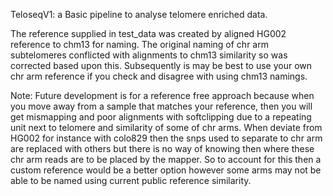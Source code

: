 TeloseqV1: a Basic pipeline to analyse telomere enriched data.

The reference supplied in test_data was created by aligned HG002 reference to chm13 for naming. The original naming of chr arm subtelomeres conflicted with alignments to chm13 similarity so was corrected based upon this. Subsequently is may be best to use your own chr arm reference if you check and disagree with using chm13 namings.

Note: Future development is for a reference free approach because when you move away from a sample that matches your reference, then you will get mismapping and poor alignments with softclipping due to a repeating unit next to telomere and similarity of some of chr arms. When deviate from HG002 for instance with colo829 then the snps used to separate to chr arm are replaced with others but there is no way of knowing then where these chr arm reads are to be placed by the mapper. So to account for this then a custom reference would be a better option however some arms may not be able to be named using current public reference similarity.
